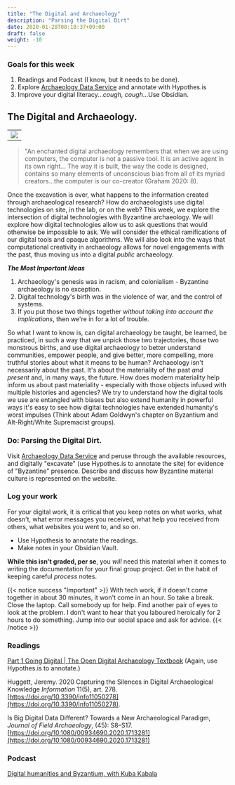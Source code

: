 ```yaml
---
title: "The Digital and Archaeology"
description: "Parsing the Digital Dirt"
date: 2020-01-28T00:10:37+09:00
draft: false
weight: -10
---
```



### Goals for this week

1) Readings and Podcast (I know, but it needs to be done).
2) Explore [Archaeology Data Service](https://archaeologydataservice.ac.uk/) and annotate with Hypothes.is
3) Improve your digital literacy...*cough, cough*...Use Obsidian. 

## The Digital and Archaeology. 


<table >
	<tbody>
		<tr>
			<td><img src="https://images.squarespace-cdn.com/content/v1/5f3571ef9fa2aa0139d700c8/8a3e4a2a-b8ba-4272-9180-3309be9604e9/NormalsTestsnapshot.jpg?format=2500w"> </td>
		</tr>
	</tbody>
</table>


>"An enchanted digital archaeology remembers that when we are using computers, the computer is not a passive tool. It is an active agent in its own right... The way it is built, the way the code is designed, contains so many elements of unconscious bias from all of its myriad creators...the computer is our co-creator (Graham 2020: 8).

Once the excavation is over, what happens to the information created through archaeological research? How do archaeologists use digital technologies on site, in the lab, or on the web? This week, we explore the intersection of digital technologies with Byzantine archaeology. We will explore how digital technologies allow us to ask questions that would otherwise be impossible to ask. We will consider the ethical ramifications of our digital tools and opaque algorithms. We will also look into the ways that computational creativity in archaeology allows for novel engagements with the past, thus moving us into a digital _public_ archaeology.

**_The Most Important Ideas_**

1) Archaeology's genesis was in racism, and colonialism - Byzantine archaeology is no exception.
2) Digital technology's birth was in the violence of war, and the control of systems.
3) If you put those two things together _without taking into account the implications_, then we're in for a lot of trouble.

So what I want to know is, can digital archaeology be taught, be learned, be practiced, in such a way that we unpick those two trajectories, those two monstrous births, and use digital archaeology to better understand communities, empower people, and give better, more compelling, more truthful stories about what it means to be human? Archaeology isn't necessarily about the past. It's about the materiality of the past _and present_ and, in many ways, the future. How does modern materiality help inform us about past materiality - especially with those objects infused with multiple histories and agencies? We try to understand how the digital tools we use are entangled with biases but also extend humanity in powerful ways it's easy to see how digital technologies have extended humanity's worst impulses (Think about Adam Goldwyn's chapter on Byzantium and Alt-Right/White Supremacist groups).

### Do: Parsing the Digital Dirt.

Visit [Archaeology Data Service](https://archaeologydataservice.ac.uk/) and peruse through the available resources, and digitally "excavate" (use Hypothes.is to annotate the site) for evidence of "Byzantine" presence. Describe and discuss how Byzantine material culture is represented on the website. 

### Log your work

For your digital work, it is critical that you keep notes on what works, what doesn't, what error messages you received, what help you received from others, what websites you went to, and so on.

+ Use Hypothesis to annotate the readings.
+ Make notes in your Obsidian Vault. 

**While this isn't graded, per se**, you _will_ need this material when it comes to writing the documentation for your final group project. Get in the habit of keeping careful _process_ notes.

{{< notice success "Important" >}} With tech work, if it doesn't come together in about 30 minutes, it won't come in an hour. So take a break. Close the laptop. Call somebody up for help. Find another pair of eyes to look at the problem. I don't want to hear that you laboured heroically for 2 hours to do something. Jump into our social space and ask for advice.
{{< /notice >}}

### Readings

[Part 1 Going Digital | The Open Digital Archaeology Textbook](https://o-date.github.io/draft/book/going-digital.html) (Again, use Hypothes.is to annotate.)

Huggett, Jeremy. 2020   Capturing the Silences in Digital Archaeological Knowledge _Information_ 11(5), art. 278. [https://doi.org/10.3390/info11050278](https://doi.org/10.3390/info11050278).

Is Big Digital Data Different? Towards a New Archaeological Paradigm, _Journal of Field Archaeology_, (45): S8–S17. [https://doi.org/10.1080/00934690.2020.1713281](https://doi.org/10.1080/00934690.2020.1713281)

### Podcast

[Digital humanities and Byzantium, with Kuba Kabala](https://byzantiumandfriends.podbean.com/e/23-digital-humanities-and-byzantium-with-kuba-kabala/)   

